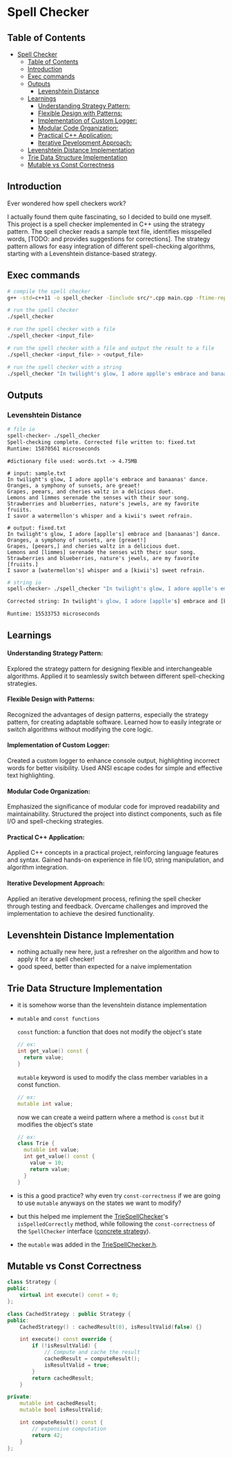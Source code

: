 # Spell Checker

## Table of Contents
- [Spell Checker](#spell-checker)
  - [Table of Contents](#table-of-contents)
  - [Introduction](#introduction)
  - [Exec commands](#exec-commands)
  - [Outputs](#outputs)
    - [Levenshtein Distance](#levenshtein-distance)
  - [Learnings](#learnings)
      - [Understanding Strategy Pattern:](#understanding-strategy-pattern)
      - [Flexible Design with Patterns:](#flexible-design-with-patterns)
      - [Implementation of Custom Logger:](#implementation-of-custom-logger)
      - [Modular Code Organization:](#modular-code-organization)
      - [Practical C++ Application:](#practical-c-application)
      - [Iterative Development Approach:](#iterative-development-approach)
  - [Levenshtein Distance Implementation](#levenshtein-distance-implementation)
  - [Trie Data Structure Implementation](#trie-data-structure-implementation)
  - [Mutable vs Const Correctness](#mutable-vs-const-correctness)

## Introduction
Ever wondered how spell checkers work?

I actually found them quite fascinating, so I decided to build one myself. This project is a spell checker implemented in C++ using the strategy pattern. The spell checker reads a sample text file, identifies misspelled words, [TODO: and provides suggestions for corrections]. The strategy pattern allows for easy integration of different spell-checking algorithms, starting with a Levenshtein distance-based strategy.

## Exec commands

```bash
# compile the spell checker
g++ -std=c++11 -o spell_checker -Iinclude src/*.cpp main.cpp -ftime-report
```

```bash
# run the spell checker
./spell_checker
```

```bash
# run the spell checker with a file
./spell_checker <input_file>
```

```bash
# run the spell checker with a file and output the result to a file
./spell_checker <input_file> > <output_file>
```

```bash
# run the spell checker with a string
./spell_checker "In twilight's glow, I adore applle's embrace and banaanas' dance. Oranges, a symphony of sunsets, are greaet! Grapes, peears, and cheries waltz in a delicious duet. Lemons and limmes serenade the senses with their sour song. Strawberries and blueberries, nature's jewels, are my favorite fruiits. I savor a watermellon's whisper and a kiwii's sweet refrain."
```


## Outputs

### Levenshtein Distance
```bash
# file io
spell-checker> ./spell_checker
Spell-checking complete. Corrected file written to: fixed.txt
Runtime: 15870561 microseconds
```

```
#dictionary file used: words.txt -> 4.75MB

# input: sample.txt
In twilight's glow, I adore applle's embrace and banaanas' dance.
Oranges, a symphony of sunsets, are greaet!
Grapes, peears, and cheries waltz in a delicious duet.
Lemons and limmes serenade the senses with their sour song.
Strawberries and blueberries, nature's jewels, are my favorite fruiits.
I savor a watermellon's whisper and a kiwii's sweet refrain.

# output: fixed.txt
In twilight's glow, I adore [applle's] embrace and [banaanas'] dance. 
Oranges, a symphony of sunsets, are [greaet!] 
Grapes, [peears,] and cheries waltz in a delicious duet. 
Lemons and [limmes] serenade the senses with their sour song. 
Strawberries and blueberries, nature's jewels, are my favorite [fruiits.] 
I savor a [watermellon's] whisper and a [kiwii's] sweet refrain. 

```

```bash
# string io
spell-checker> ./spell_checker "In twilight's glow, I adore applle's embrace and banaanas' dance. Oranges, a symphony of sunsets, are greaet! Grapes, peears, and cheries waltz in a delicious duet. Lemons and limmes serenade the senses with their sour song. Strawberries and blueberries, nature's jewels, are my favorite fruiits. I savor a watermellon's whisper and a kiwii's sweet refrain."

Corrected string: In twilight's glow, I adore [applle's] embrace and [banaanas'] dance. Oranges, a symphony of sunsets, are [greaet!] Grapes, [peears,] and cheries waltz in a delicious duet. Lemons and [limmes] serenade the senses with their sour song. Strawberries and blueberries, nature's jewels, are my favorite [fruiits.] I savor a [watermellon's] whisper and a [kiwii's] sweet refrain.

Runtime: 15533753 microseconds
```

## Learnings

#### Understanding Strategy Pattern:

Explored the strategy pattern for designing flexible and interchangeable algorithms.
Applied it to seamlessly switch between different spell-checking strategies.

#### Flexible Design with Patterns:

Recognized the advantages of design patterns, especially the strategy pattern, for creating adaptable software.
Learned how to easily integrate or switch algorithms without modifying the core logic.

#### Implementation of Custom Logger:

Created a custom logger to enhance console output, highlighting incorrect words for better visibility.
Used ANSI escape codes for simple and effective text highlighting.

#### Modular Code Organization:

Emphasized the significance of modular code for improved readability and maintainability.
Structured the project into distinct components, such as file I/O and spell-checking strategies.

#### Practical C++ Application:

Applied C++ concepts in a practical project, reinforcing language features and syntax.
Gained hands-on experience in file I/O, string manipulation, and algorithm integration.

#### Iterative Development Approach:

Applied an iterative development process, refining the spell checker through testing and feedback.
Overcame challenges and improved the implementation to achieve the desired functionality.

## Levenshtein Distance Implementation

- nothing actually new here, just a refresher on the algorithm and how to apply it for a spell checker!
- good speed, better than expected for a naive implementation

## Trie Data Structure Implementation

- it is somehow worse than the levenshtein distance implementation
- `mutable` and `const functions`
  
  `const` function: a function that does not modify the object's state
  ```cpp
  // ex:
  int get_value() const {
    return value;
  }
  ```
  `mutable` keyword is used to modify the class member variables in a const function.
  ```cpp
  // ex:
  mutable int value;
  ```
  
  now we can create a weird pattern where a method is `const` but it modifies the object's state
  ```cpp
  // ex:
  class Trie {
    mutable int value;
    int get_value() const {
      value = 10;
      return value;
    }
  }
  ```
- is this a good practice? why even try `const-correctness` if we are going to use `mutable` anyways on the states we want to modify?
- but this helped me implement the [TrieSpellChecker](./src/trie_spell_checker.cpp)'s `isSpelledCorrectly` method, while following the `const-correctness` of the `SpellChecker` interface ([concrete strategy](./include/spell_check_strategy.h)).
- the `mutable` was added in the [TrieSpellChecker.h](./include/trie_spell_checker.h).

## Mutable vs Const Correctness

```cpp
class Strategy {
public:
    virtual int execute() const = 0;
};

class CachedStrategy : public Strategy {
public:
    CachedStrategy() : cachedResult(0), isResultValid(false) {}

    int execute() const override {
        if (!isResultValid) {
            // Compute and cache the result
            cachedResult = computeResult();
            isResultValid = true;
        }
        return cachedResult;
    }

private:
    mutable int cachedResult;
    mutable bool isResultValid;

    int computeResult() const {
        // expensive computation
        return 42;
    }
};

```